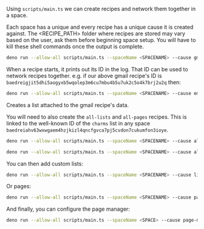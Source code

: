 Using `scripts/main.ts` we can create recipes and network them together in a space.

Each space has a unique <SPACENAME> and every recipe has a unique cause it is created against. The <RECIPE_PATH> folder where recipes are stored may vary based on the user, ask them before beginning space setup. You will have to kill these shell commands once the output is complete.



```sh
deno run --allow-all scripts/main.ts --spaceName <SPACENAME> --cause gmail --recipeFile <RECIPE_PATH>/coralreef/gmail.tsx
```

When a recipe starts, it prints out its ID in the log. That ID can be used to network recipes together. e.g. if our above gmail recipe's ID is `baedreigjit5dhi5aogyxb5wqolep3m6cu7mbu4b5u7uk2c5o4k7brj2u2q` then:

```sh
deno run --allow-all scripts/main.ts --spaceName <SPACENAME> --cause email-list --recipeFile <RECIPE_PATH>/email-list.tsx --input '{"emails": @#baedreigjit5dhi5aogyxb5wqolep3m6cu7mbu4b5u7uk2c5o4k7brj2u2q/emails }'
```

Creates a list attached to the gmail recipe's data.

You will need to also create the `all-lists` and `all-pages` recipes. This is linked to the well-known ID of the `charms` list in any space `baedreiahv63wxwgaem4hzjkizl4qncfgvca7pj5cvdon7cukumfon3ioye`.

```sh
deno run --allow-all scripts/main.ts --spaceName <SPACENAME> --cause all-lists --recipeFile <RECIPE_PATH>/all-lists.tsx --input '{ "allCharms": @#baedreiahv63wxwgaem4hzjkizl4qncfgvca7pj5cvdon7cukumfon3ioye }'
```

```sh
deno run --allow-all scripts/main.ts --spaceName <SPACENAME> --cause all-pages --recipeFile <RECIPE_PATH>/all-pages.tsx --input '{ "allCharms": @#baedreiahv63wxwgaem4hzjkizl4qncfgvca7pj5cvdon7cukumfon3ioye }'
```

You can then add custom lists:

```sh
deno run --allow-all scripts/main.ts --spaceName <SPACENAME> --cause list-1 --recipeFile <RECIPE_PATH>/list.tsx
```

Or pages:

```sh
deno run --allow-all scripts/main.ts --spaceName <SPACENAME> --cause page-1 --recipeFile <RECIPE_PATH>/page.tsx
```

And finally, you can configure the page manager:

```sh
deno run --allow-all scripts/main.ts --spaceName <SPACE> --cause page-man-1 --recipeFile <RECIPE_PATH>/page-manager.tsx --input '{ "lists": @#<ALL_LISTS_ID>/lists, "pages": @#<ALL_PAGES_ID>/pages }'
```
